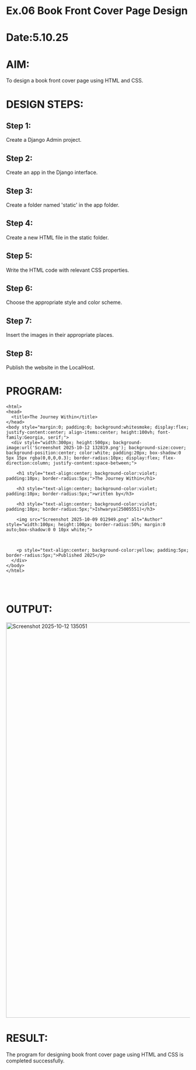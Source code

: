 # Ex.06 Book Front Cover Page Design
# Date:5.10.25
# AIM:
To design a book front cover page using HTML and CSS.

# DESIGN STEPS:
## Step 1:
Create a Django Admin project.

## Step 2:
Create an app in the Django interface.

## Step 3:
Create a folder named 'static' in the app folder.

## Step 4:
Create a new HTML file in the static folder.

## Step 5:
Write the HTML code with relevant CSS properties.

## Step 6:
Choose the appropriate style and color scheme.

## Step 7:
Insert the images in their appropriate places.

## Step 8:
Publish the website in the LocalHost.

# PROGRAM:
```
<html>
<head>
  <title>The Journey Within</title>
</head>
<body style="margin:0; padding:0; background:whitesmoke; display:flex; justify-content:center; align-items:center; height:100vh; font-family:Georgia, serif;">
  <div style="width:300px; height:500px; background-image:url('Screenshot 2025-10-12 132819.png'); background-size:cover; background-position:center; color:white; padding:20px; box-shadow:0 5px 15px rgba(0,0,0,0.3); border-radius:10px; display:flex; flex-direction:column; justify-content:space-between;">
    
    <h1 style="text-align:center; background-color:violet; padding:10px; border-radius:5px;">The Journey Within</h1>
    
    <h3 style="text-align:center; background-color:violet; padding:10px; border-radius:5px;">written by</h3>

    <h3 style="text-align:center; background-color:violet; padding:10px; border-radius:5px;">Ishwarya(25005551)</h3>
    
    <img src="Screenshot 2025-10-09 012949.png" alt="Author" style="width:100px; height:100px; border-radius:50%; margin:0 auto;box-shadow:0 0 10px white;">
    

    
    <p style="text-align:center; background-color:yellow; padding:5px; border-radius:5px;">Published 2025</p>
  </div>
</body>
</html>
  
     
     

```
# OUTPUT:

<img width="1920" height="1080" alt="Screenshot 2025-10-12 135051" src="https://github.com/user-attachments/assets/07dd1b6d-49c9-4263-bc40-00e582b749c0" />


# RESULT:
The program for designing book front cover page using HTML and CSS is completed successfully.
